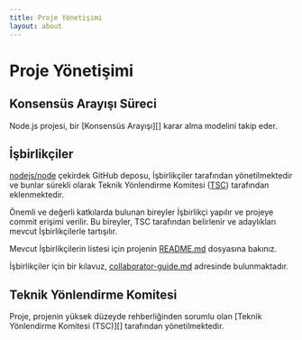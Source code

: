 ```yaml
---
title: Proje Yönetişimi
layout: about
---
```


# Proje Yönetişimi

## Konsensüs Arayışı Süreci

Node.js projesi, bir \[Konsensüs Arayışı]\[] karar alma modelini takip eder.

## İşbirlikçiler

[nodejs/node][] çekirdek GitHub deposu, İşbirlikçiler tarafından yönetilmektedir
ve bunlar sürekli olarak Teknik Yönlendirme Komitesi ([TSC][]) tarafından eklenmektedir.

Önemli ve değerli katkılarda bulunan bireyler İşbirlikçi yapılır
ve projeye commit erişimi verilir. Bu bireyler, TSC tarafından belirlenir ve adaylıkları mevcut İşbirlikçilerle tartışılır.

Mevcut İşbirlikçilerin listesi için projenin [README.md][] dosyasına bakınız.

İşbirlikçiler için bir kılavuz, [collaborator-guide.md][] adresinde bulunmaktadır.

## Teknik Yönlendirme Komitesi

Proje, projenin yüksek düzeyde rehberliğinden sorumlu olan \[Teknik Yönlendirme Komitesi (TSC)]\[] tarafından yönetilmektedir.

[consensus seeking]: https://en.wikipedia.org/wiki/Consensus-seeking_decision-making
[readme.md]: https://github.com/nodejs/node/blob/main/README.md#current-project-team-members
[tsc]: https://github.com/nodejs/TSC
[technical steering committee (tsc)]: https://github.com/nodejs/TSC/blob/main/TSC-Charter.md
[collaborator-guide.md]: https://github.com/nodejs/node/blob/main/doc/contributing/collaborator-guide.md
[nodejs/node]: https://github.com/nodejs/node
